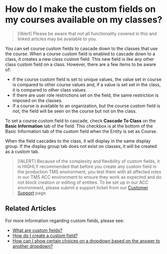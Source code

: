 # How do I make the custom fields on my courses available on my classes?

> [!Alert] Please be aware that not all functionality covered in this and linked articles may be available to you.

You can set course custom fields to cascade down to the classes that use the course. When a course custom field is enabled to cascade down to a class, it creates a new class custom field. This new field is like any other class custom field on a class. However, there are a few items to be aware of:
- If the course custom field is set to unique values, the value set in course is compared to other course values and, if a value is set set in the class, it is compared to other class values.
- If there are user role restrictions set on the field, the same restriction is imposed on the classes.
- If a course is available to an organization, but the course custom field is not, the field will be seen on the course but not on the class.

To set a course custom field to cascade, check **Cascade To Class** on the **Basic Information** tab of the field. This checkbox is at the bottom of the Basic Information tab of the custom field when the Entity is set as Course.

When the field cascades to the class, it will display in the same display group. If the display group tab does not exist on classes, it will be created as a custom tab.

> [!ALERT] Because of the complexity and flexibility of custom fields, it is HIGHLY recommended that before you create any custom field in the production TMS environment, you test them with all affected roles in our TMS ACC environment to ensure they work as expected and do not block creation or editing of entities. To be set up in our ACC environment, please submit a support ticket from our [Customer Support](https://www.learnondemandsystems.com/customer-support/) page.

## Related Articles
For more information regarding custom fields, please see:
- [What are custom fields?](/tms/tms-administrators/miscellaneous/custom-fields.md)
- [How do I create a custom field?](/tms/tms-administrators/miscellaneous/create-custom-fields.md)
- [How can I show certain choices on a dropdown based on the answer to another dropdown?](/tms/tms-administrators/miscellaneous/dependent-dropdown-custom.md)
